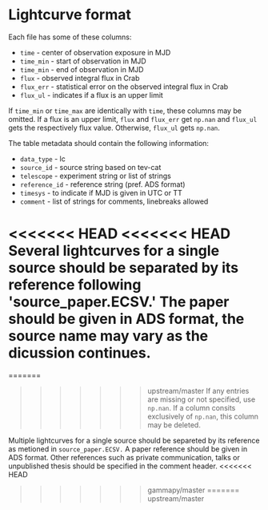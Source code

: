 # Lightcurve format

Each file has some of these columns:

- `time` - center of observation exposure in MJD
- `time_min` - start of observation in MJD
- `time_min` - end of observation in MJD
- `flux` - observed integral flux in Crab
- `flux_err` - statistical error on the observed integral flux in Crab
- `flux_ul` - indicates if a flux is an upper limit

If `time_min` or `time_max` are identically with `time`, these columns may be omitted.
If a flux is an upper limit, `flux` and `flux_err` get `np.nan` and `flux_ul` gets the respectively flux value. Otherwise, `flux_ul` gets `np.nan`.

The table metadata should contain the following information:

- `data_type` - lc
- `source_id` - source string based on tev-cat
- `telescope` - experiment string or list of strings
- `reference_id` - reference string (pref. ADS format)
- `timesys` - to indicate if MJD is given in UTC or TT
- `comment` - list of strings for comments, linebreaks allowed

<<<<<<< HEAD
<<<<<<< HEAD
Several lightcurves for a single source should be separated by its reference following 'source_paper.ECSV.'
The paper should be given in ADS format, the source name may vary as the dicussion continues.
=======
=======
>>>>>>> upstream/master
If any entries are missing or not specified, use `np.nan`.
If a column consits exclusively of `np.nan`, this column may be deleted.

Multiple lightcurves for a single source should be separeted by its reference as metioned in `source_paper.ECSV.`
A paper reference should be given in ADS format.
Other references such as private communication, talks or unpublished thesis should be specified in the comment header.
<<<<<<< HEAD
>>>>>>> gammapy/master
=======
>>>>>>> upstream/master
